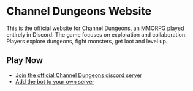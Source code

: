 # Channel Dungeons Website

This is the official website for Channel Dungeons, an MMORPG played entirely in Discord. The game focuses on exploration and collaboration. Players explore dungeons, fight monsters, get loot and level up.

## Play Now

- [Join the official Channel Dungeons discord server](https://discord.gg/channeldungeons)
- [Add the bot to your own server](https://discord.com/oauth2/authorize?client_id=YOUR_CLIENT_ID&scope=bot&permissions=YOUR_PERMISSIONS)
